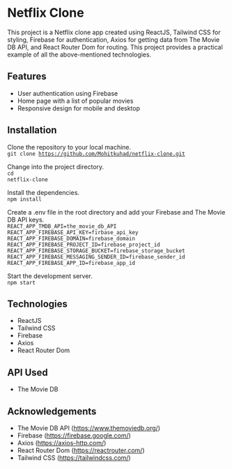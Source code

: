 # Netflix Clone

This project is a Netflix clone app created using ReactJS, Tailwind CSS for styling, Firebase for authentication, Axios for getting data from The Movie DB API, and React Router Dom for routing. This project provides a practical example of all the above-mentioned technologies.

## Features
<ul>
<li>
User authentication using Firebase
</li>
<li>
Home page with a list of popular movies
</li>
<li>
Responsive design for mobile and desktop
</li>
</ul>

## Installation

Clone the repository to your local machine.<br/>
<code>git clone https://github.com/Mohitkuhad/netflix-clone.git</code>

Change into the project directory.<br/>
<code>cd netflix-clone</code>

Install the dependencies.<br/>
<code>npm install</code>

Create a .env file in the root directory and add your Firebase and The Movie DB API keys.<br/>
<code>REACT_APP_TMDB_API=the_movie_db_API
REACT_APP_FIREBASE_API_KEY=firbase_api_key
REACT_APP_FIREBASE_DOMAIN=firebase_domain
REACT_APP_FIREBASE_PROJECT_ID=firebase_project_id
REACT_APP_FIREBASE_STORAGE_BUCKET=firebase_storage_bucket
REACT_APP_FIREBASE_MESSAGING_SENDER_ID=firebase_sender_id
REACT_APP_FIREBASE_APP_ID=firebase_app_id
</code>

Start the development server.<br/>
<code>npm start</code>

## Technologies
<ul>
  <li>ReactJS</li>
  <li>Tailwind CSS</li>
  <li>Firebase</li>
  <li>Axios</li>
  <li>React Router Dom</li>
</ul>

## API Used
<ul>
  <li>The Movie DB</li>
</ul>

## Acknowledgements
<ul>
  <li>The Movie DB API (<a href="https://www.themoviedb.org/">https://www.themoviedb.org/</a>)
  <li>Firebase (<a href="https://firebase.google.com/">https://firebase.google.com/</a>)
  <li>Axios (<a href="https://axios-http.com/">https://axios-http.com/</a>)
  <li>React Router Dom (<a href="https://reactrouter.com/">https://reactrouter.com/</a>)
  <li>Tailwind CSS (<a href="https://tailwindcss.com/">https://tailwindcss.com/</a>)
</ul>












